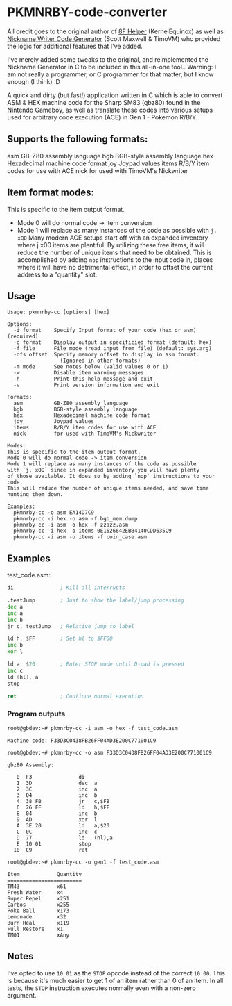 PKMNRBY-code-converter
======================
All credit goes to the original author of [8F Helper](https://github.com/KernelEquinox/8F-Helper/releases/) (KernelEquinox)
as well as [Nickname Writer Code Generator](https://scotteh.me/ace/nick/) (Scott Maxwell & TimoVM) who provided the logic for additional features that I've added.

I've merely added some tweaks to the original, and reimplemented the Nickname Generator in C to be included in this all-in-one tool..
Warning: I am not really a programmer, or C programmer for that matter, but I know enough (I think) :D

A quick and dirty (but fast!) application written in C which is able to convert ASM & HEX machine code for the Sharp SM83 (gbz80) found in the Nintendo Gameboy, as well as translate these codes into various setups used for arbitrary code execution (ACE) in Gen 1 - Pokemon R/B/Y.

## Supports the following formats:
  asm          GB-Z80 assembly language
  bgb          BGB-style assembly language
  hex          Hexadecimal machine code format
  joy          Joypad values
  items        R/B/Y item codes for use with ACE
  nick         for used with TimoVM's Nickwriter

## Item format modes:
This is specific to the item output format.
  - Mode 0 will do normal code -> item conversion
  - Mode 1 will replace as many instances of the code as possible with `j. xQQ`
Many modern ACE setups start off with an expanded inventory where j x00 items are plentiful. By utilizing these free items, it will reduce the number of unique items that need to be obtained. This is accomplished by adding `nop` instructions to the input code in, places where it will have no detrimental effect, in order to offset the current address to a "quantity" slot.

## Usage
```
Usage: pkmnrby-cc [options] [hex]

Options:
  -i format    Specify Input format of your code (hex or asm) (required)
  -o format    Display output in specificied format (default: hex)
  -f file      File mode (read input from file) (default: sys.arg)
  -ofs offset  Specify memory offset to display in asm format.
                 (Ignored in other formats)
  -m mode      See notes below (valid values 0 or 1)
  -w           Disable item warning messages
  -h           Print this help message and exit
  -v           Print version information and exit

Formats:
  asm          GB-Z80 assembly language
  bgb          BGB-style assembly language
  hex          Hexadecimal machine code format
  joy          Joypad values
  items        R/B/Y item codes for use with ACE
  nick         for used with TimoVM's Nickwriter

Modes:
This is specific to the item output format.
Mode 0 will do normal code -> item conversion
Mode 1 will replace as many instances of the code as possible
with `j. xQQ` since in expanded inventory you will have plenty
of those available. It does so by adding `nop` instructions to your code.
This will reduce the number of unique items needed, and save time
hunting them down.

Examples:
  pkmnrby-cc -o asm EA14D7C9
  pkmnrby-cc -i hex -o asm -f bgb_mem.dump
  pkmnrby-cc -i asm -o hex -f zzazz.asm
  pkmnrby-cc -i hex -o items 0E1626642EBB4140CDD635C9
  pkmnrby-cc -i asm -o items -f coin_case.asm
```

## Examples
test_code.asm:
```asm
di               ; Kill all interrupts

.testJump        ; Just to show the label/jump processing
dec a
inc a
inc b
jr c, testJump   ; Relative jump to label

ld h, $FF        ; Set hl to $FF00
inc b
xor l

ld a, $20        ; Enter STOP mode until D-pad is pressed
inc c
ld (hl), a
stop

ret              ; Continue normal execution 
```
### Program outputs
```
root@gbdev:~# pkmnrby-cc -i asm -o hex -f test_code.asm

Machine code: F33D3C0438FB26FF04AD3E200C771001C9
```
```
root@gbdev:~# pkmnrby-cc -o asm F33D3C0438FB26FF04AD3E200C771001C9

gbz80 Assembly:

   0  F3               di
   1  3D               dec  a
   2  3C               inc  a
   3  04               inc  b
   4  38 FB            jr   c,$FB
   6  26 FF            ld   h,$FF
   8  04               inc  b
   9  AD               xor  l
   A  3E 20            ld   a,$20
   C  0C               inc  c
   D  77               ld   (hl),a
   E  10 01            stop
  10  C9               ret
```
```
root@gbdev:~# pkmnrby-cc -o gen1 -f test_code.asm

Item            Quantity
========================
TM43            x61
Fresh Water     x4
Super Repel     x251
Carbos          x255
Poke Ball       x173
Lemonade        x32
Burn Heal       x119
Full Restore    x1
TM01            xAny
```

## Notes
I've opted to use `10 01` as the `STOP` opcode instead of the correct `10 00`. This is because it's much easier to get 1 of an item rather than 0 of an item. In all tests, the `STOP` instruction executes normally even with a non-zero argument.

